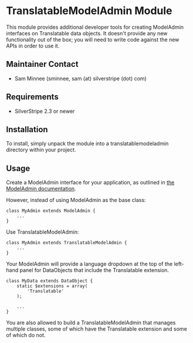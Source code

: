 TranslatableModelAdmin Module
=============================

This module provides additional developer tools for creating ModelAdmin interfaces on Translatable
data objects.  It doesn't provide any new functionality out of the box; you will need to write code
against the new APIs in order to use it.

Maintainer Contact
------------------

 * Sam Minnee (sminnee, sam (at) silverstripe (dot) com)

Requirements
------------

 * SilverStripe 2.3 or newer

Installation
------------

To install, simply unpack the module into a translatablemodeladmin directory within your project.

Usage
-----

Create a ModelAdmin interface for your application, as outlined in 
[the ModelAdmin documentation](http://doc.silverstripe.com/doku.php?id=modeladmin).

However, instead of using ModelAdmin as the base class:

	class MyAdmin extends ModelAdmin {
		...
	}

Use TranslatableModelAdmin:

	class MyAdmin extends TranslatableModelAdmin {
		...
	}

Your ModelAdmin will provide a language dropdown at the top of the left-hand panel for DataObjects
that include the Translatable extension.

	class MyData extends DataObject {
		static $extensions = array(
			'Translatable'
		);
		
		...
	}
	
You are also allowed to build a TranslatableModelAdmin that manages multiple classes, some of which
have the Translatable extension and some of which do not.